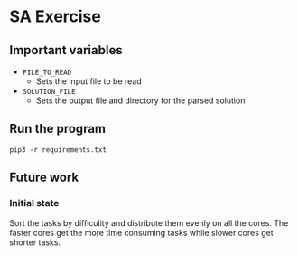 # SA Exercise
## Important variables
* `FILE_TO_READ`
    * Sets the input file to be read
* `SOLUTION_FILE`
    * Sets the output file and directory for the parsed solution

## Run the program
`pip3 -r requirements.txt`

## Future work
### Initial state
Sort the tasks by difficulity and distribute them evenly on all the cores. The faster cores get the more time consuming tasks while slower cores get shorter tasks.
